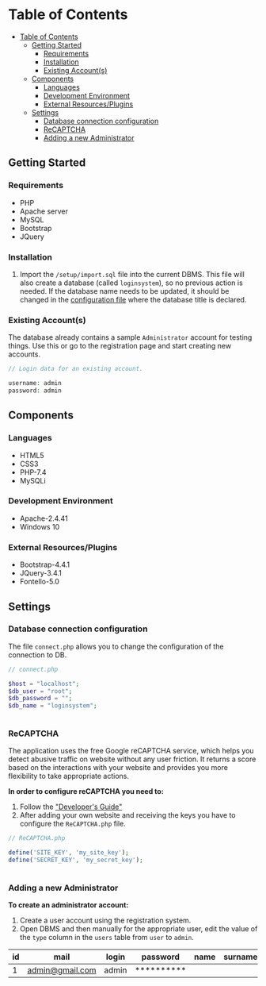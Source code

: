 # Table of Contents

- [Table of Contents](#table-of-contents)
  - [Getting Started](#getting-started)
    - [Requirements](#requirements)
    - [Installation](#installation)
    - [Existing Account(s)](#existing-accounts)
  - [Components](#components)
    - [Languages](#languages)
    - [Development Environment](#development-environment)
    - [External Resources/Plugins](#external-resourcesplugins)
  - [Settings](#settings)
    - [Database connection configuration](#database-connection-configuration)
    - [ReCAPTCHA](#recaptcha)
    - [Adding a new Administrator](#adding-a-new-administrator)

## Getting Started

### Requirements
* PHP
* Apache server
* MySQL
* Bootstrap
* JQuery 



### Installation
1. Import the `/setup/import.sql` file into the current DBMS. This file will also create a database (called `loginsystem`), so no previous action is needed. If the database name needs to be updated, it should be changed in the [configuration file](#database-connection-configuration) where the database title is declared.

### Existing Account(s)
The database already contains a sample `Administrator` account for testing things. Use this or go to the registration page and start creating new accounts.

```php
// Login data for an existing account.

username: admin
password: admin

```

## Components

### Languages

- HTML5
- CSS3
- PHP-7.4
- MySQLi

### Development Environment

- Apache-2.4.41 
- Windows 10

### External Resources/Plugins

- Bootstrap-4.4.1
- JQuery-3.4.1
- Fontello-5.0

## Settings

### Database connection configuration

The file `connect.php` allows you to change the configuration of the connection to DB.

```php
// connect.php

$host = "localhost";
$db_user = "root";
$db_password = "";
$db_name = "loginsystem";
 
```

### ReCAPTCHA

The application uses the free Google reCAPTCHA service, which helps you detect abusive traffic on website without any user friction. It returns a score based on the interactions with your website and provides you more flexibility to take appropriate actions.

**In order to configure reCAPTCHA you need to:**
1. Follow the ["Developer's Guide"](https://developers.google.com/recaptcha/intro)
2. After adding your own website and receiving the keys you have to configure the `ReCAPTCHA.php` file.

```php
// ReCAPTCHA.php

define('SITE_KEY', 'my_site_key');
define('SECRET_KEY', 'my_secret_key');
        
```

### Adding a new Administrator

**To create an administrator account:**
1. Create a user account using the registration system.
2. Open DBMS and then manually for the appropriate user, edit the value of the `type` column in the `users` table from `user` to `admin`.

| id | mail | login | password | name | surname | number | type | s_name | picture | g_alt_id | f_alt_id | 
| --- | --- | --- | --- | --- | --- | --- | --- | --- | --- | --- | --- |
| 1 | admin@gmail.com | admin | ********** |  |  |  | admin | login |  |  |  | 
